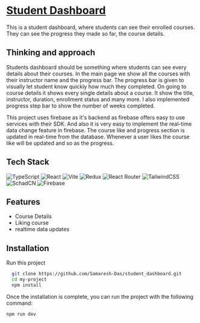 # [Student Dashboard](https://student-dashboard-nu.vercel.app/)

This is a student dashboard, where students can see their enrolled courses. They can see the progress they made so far, the course details.



## Thinking and approach
Students dashboard should be something where students can see every details about their courses. In the main page we show all the courses with their instructor name and the progress bar. The progress bar is given to visually let student know quickly how much they completed. On going to course details it shows every single details about a course. It show the title, instructor, duration, enrollment status and many more. I also implemented progress step bar to show the number of weeks completed.

This project uses firebase as it's backend as firebase offers easy to use services with their SDK. And also it is very easy to implement the real-time data change feature in firebase. The course like and progress section is updated in real-time from the database. Whenever a user likes the course like will be updated and so as the progress.

## Tech Stack
![TypeScript](https://img.shields.io/badge/typescript-%23007ACC.svg?style=for-the-badge&logo=typescript&logoColor=white)
![React](https://img.shields.io/badge/react-%2320232a.svg?style=for-the-badge&logo=react&logoColor=%2361DAFB) 
![Vite](https://img.shields.io/badge/vite-%23646CFF.svg?style=for-the-badge&logo=vite&logoColor=white)
![Redux](https://img.shields.io/badge/redux-%23593d88.svg?style=for-the-badge&logo=redux&logoColor=white)
![React Router](https://img.shields.io/badge/React_Router-CA4245?style=for-the-badge&logo=react-router&logoColor=white)
![TailwindCSS](https://img.shields.io/badge/tailwindcss-%2338B2AC.svg?style=for-the-badge&logo=tailwind-css&logoColor=white)
![SchadCN](https://img.shields.io/badge/shadcn%2Fui-000000?style=for-the-badge&logo=shadcnui&logoColor=white)
![Firebase](https://img.shields.io/badge/firebase-%23039BE5.svg?style=for-the-badge&logo=firebase)


## Features

- Course Details
- Liking course
- realtime data updates


## Installation

Run this project

```bash
  git clone https://github.com/Samaresh-Das/student_dashboard.git
  cd my-project
  npm install 
```

Once the installation is complete, you can run the project with the following command:

```
npm run dev
```
